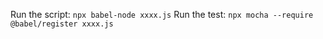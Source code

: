 Run the script: `npx babel-node xxxx.js`
Run the test: `npx mocha --require @babel/register xxxx.js`